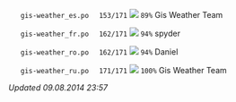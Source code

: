 `   gis-weather_es.po` `  153/171` ![](https://dl.dropboxusercontent.com/u/99404329/bars/89.png) `89%` Gis Weather Team

`   gis-weather_fr.po` `  162/171` ![](https://dl.dropboxusercontent.com/u/99404329/bars/94.png) `94%` spyder

`   gis-weather_ro.po` `  162/171` ![](https://dl.dropboxusercontent.com/u/99404329/bars/94.png) `94%` Daniel

`   gis-weather_ru.po` `  171/171` ![](https://dl.dropboxusercontent.com/u/99404329/bars/100.png) `100%` Gis Weather Team


_Updated 09.08.2014 23:57_
